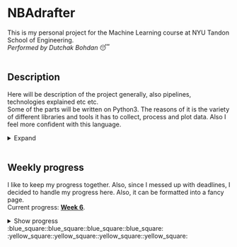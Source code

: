 # NBAdrafter
This is my personal project for the Machine Learning course at NYU Tandon School of Engineering.\
*Performed by Dutchak Bohdan* :sleeping:
<br><br>




## Description
Here will be description of the project generally, also pipelines, technologies explained etc etc.\
Some of the parts will be written on Python3. The reasons of it is the variety of different libraries and tools it has to collect, process and plot data. Also I feel more confident with this language.
<details>
  <summary>
    Expand
  </summary>

**Soon...**
</details>
<br>



## Weekly progress
I like to keep my progress together. Also, since I messed up with deadlines, I decided to handle my progress here. Also, it can be formatted into a fancy page.\
Current progress: **[Week 6](https://github.com/bohdan-dutchak/NBAdrafter/blob/main/README.md#week-6)**.

<details>
  <summary>
    Show progress
  </summary>



<details>
<summary><h3>Week 1</h3></summary>
  This one is the pilot week, I will try to cope with everything.    
  
#### Work done
  - ISLR chptrs 1-2
  - Watched the lecture
  - Introduction to ML
  - [Cool vid about bias and variance](https://www.youtube.com/watch?v=EuBBz3bI-aA)
#### Problems faced
  - None actually, but it is just a beggining
#### Next steps
  - Complete first 4 weeks and start the project.

#### Brief list of notes for this week 
  - There are two paradigms of estimation of the model:
    1. Prediction (focusing on the result i.e. the output variable)
    2. Inference (providing analytics of the different trends and relations between variables)
  - Regarding to the paradigms, there is a trade-off between more flexible (Deep learning, SVM, Boosting, Bagging, GAM) and more interpretable models (Lasso, OLS). The more flexible model is, the bigger *variance* it has and vice versa with *bias*.\
  Bias is kinda squared error, the worse model fits the training data, the bigger bias is.\
  Variance is the difference in fits between datasets.
  - Learning of the model can be supervised or unsupervised (more rarelly semi-supervised), which depends on the existence of the response variable.
  - Very low MSE on training data may indicate overfitting.
  - bias-variance trade-off is an estimation method of test MSE by result train variable.
  - KNN is the model with optionally chosen K - the number of nearest neighbors. The smaller K is, the more flexible model.
</details>



<details>
<summary><h3>Week 2</h3></summary>

Week 2 took me a little, I should speed up.\
Anyways, it is about the LOGIT, LDA, QDA, KNN and NBayes.
  
#### Work done
  - [Confounding explained](https://www.youtube.com/watch?v=bcfg9kcxeuU)
  - ISLR chptr 4
  - Watched the lecture
#### Problems faced
  - In chapter 2 it is said, that it is hard to compute model accuracy on the testing data, since sometimes there is no test data. Why can't we just take a 30% of it as a data for testing. So we don't train model on this part.
  - Didn't get the baseline problem when we use k-1 classes. 
#### Next steps
  - I have a cool idea about the subject of my project, but I have to validate that it is reasonable to make it.
  - Also I should speed up reading the book.

#### Brief list of notes for this week   
  - You can use OLS to make classifier with 2 classes, but it is not recommended
  - In order to decrease risks of false positive we can manually decrease the threshold of the probability from 0.5 to i.e. 0.1
  - Confounding is a bias that leads to the wrong relation dependencies between some variable and result. Here we have example of probability of default given the person is student or not. Confounding misleads us to the conclusion that students are more risky creditee, but those are so only when the credit balance is unknown. Otherwise non-student is more risky.
  - While making a MLR there is choice between k-1 classes estimation with the baseline, but there are pitfalls there, so *softmax* is a better decision. It estimates the class by taking the biggest probabillity of all. The sum of probabillities are always 1.
  - Two types of errors:
    * Type 1 (false negative) - rejecting true $h_0$. We must avoid this error
    * Type 2 (false positive) - accepting $h_1$. That is alright, no serious consequences if the $h_0$ is formulated properly.
  - The higher the ratio of parameters p to number of samples n, the more we expect this overfitting to play a role
  - **Sensitivity** -  the percentage of correctly predicted classes in relation to all members of the class $(sens = \frac{1}{\Sigma true} \Sigma \hat{true})$
  - **Specificity** - percentage of non-defaulters that are correctly identified $(spec = 1 - \frac{\Sigma\hat{true}}{\Sigma true})$
  - The decision to which type of error to follow has to be based on the domain.

|Confusion matrix|        |True |class|       |
|-------------|--------|-----|-----|-------|
|             |        |Neg  |Pos  |*Total*|
|**Predicted**|Negative|TN   |FN   |$\hat{N}$|
|**class**    |Positive|FP   |TP   |$\hat{P}$|
|             |*Total* |N    |P    |Y    |

|Name|Definition|Synonyms|
|---|---|---|
|False pos. rate| $FP/N$|Type 1 error, 1 - Specificity|
|True pos. rate| $TP/P$|1 - Type 2 error, sensitivity, recall, error|
|Pos. pred value| $TP/\hat{P}$|precision|
|Neg. pred value| $TN/\hat{N}$| |

  - Using Bayes classifier we need to choose density function. LDA or QDA can help. The first one has smaller variance, but bigger bias. We should not use it in case of relatively small training set.
  - Naiive Bayes can be used when reducing the variance is important, so p is relatively large or n is small.
</details>



<details>
<summary><h3>Week 3</h3></summary>
  SVM
  
#### Work done
  - Watched the [lecture](https://www.youtube.com/watch?v=_PwhiWxHK8o) aboyt SVM
  - Some useful [videos](https://www.youtube.com/watch?v=efR1C6CvhmE) about SVM
#### Problems faced
  - Generally I need more examples where to use SVM, but I'm good
#### Next steps
  - It's time to complete EDA and beggin with the model.
#### Brief list on notes for this week
  - SVM it used in the cases, where there is wide boundary area between classes, also when it is impossible to set the linear boundary between classes.

</details>



<details>
<summary><h3>Week 4</h3></summary>
  Pointing out the project idea and collecting data (with python). <br>
  The execution time for collecting each individual player performance for 20 seasons (~10000 observations) is approximately 10 minutes.
  
#### Work done
  - [Cool article about EDA](https://towardsdatascience.com/a-gentle-introduction-to-exploratory-data-analysis-f11d843b8184)
  - [Example of an EDA](https://github.com/dformoso/sklearn-classification/blob/master/Data%20Science%20Workbook%20-%20Census%20Income%20Dataset.ipynb)
  - Read some papers on the NYU CMS (partic. about EDA)
  - Watched the lecture
#### Problems faced
  - Had some troubles with collecting of data, but it works fine now.
  - Also I don't think, I could have parse all this data with R, so I'm sorry for using it in this part of the project.
#### Next steps
  - Completing EDA
  - Completing some overdued assignments ;)
#### Brief list on notes for this week
  - Data collecting is pretty interesting.
</details>



<details>
<summary><h3>Week 5</h3></summary>
  EDA is ready!
  
#### Work done
  - Completed EDA
#### Problems faced
  - Hard to decide which feature to choose, since I am afraid of overfitting the model
  - R is tough
#### Next steps
  - Completing some more assignments
  - Watched the lecture
#### Brief list on notes for this week
  - None
</details>

</details>
:blue_square::blue_square::blue_square::blue_square:<br>
:yellow_square::yellow_square::yellow_square::yellow_square:
